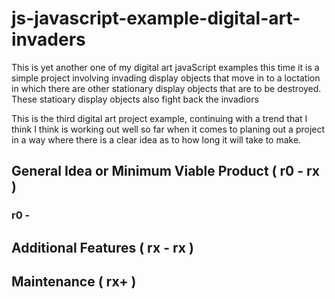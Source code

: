 # js-javascript-example-digital-art-invaders

This is yet another one of my digital art javaScript examples this time it is a simple project involving invading display objects that move in to a loctation in which there are other stationary display objects that are to be destroyed. These statioary display objects also fight back the invadiors 

This is the third digital art project example, continuing with a trend that I think I think is working out well so far when it comes to planing out a project in a way where there is a clear idea as to how long it will take to make.


## General Idea or Minimum Viable Product ( r0 - rx )

### r0 -

## Additional Features ( rx - rx )

## Maintenance ( rx+ )



